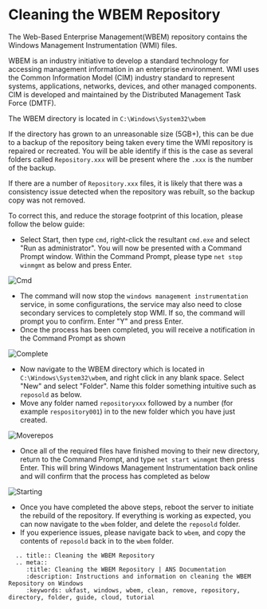 # Cleaning the WBEM Repository

The Web-Based Enterprise Management(WBEM) repository contains the Windows Management Instrumentation (WMI) files.

WBEM is an industry initiative to develop a standard technology for accessing management information in an enterprise environment. WMI uses the Common Information Model (CIM) industry standard to represent systems, applications, networks, devices, and other managed components. CIM is developed and maintained by the Distributed Management Task Force (DMTF).

The WBEM directory is located in `C:\Windows\System32\wbem`

If the directory has grown to an unreasonable size (5GB+), this can be due to a backup of the repository being taken every time the WMI repository is repaired or recreated. You will be able identify if this is the case as several folders called `Repository.xxx` will be present where the `.xxx` is the number of the backup.

If there are a number of `Repository.xxx` files, it is likely that there was a consistency issue detected when the repository was rebuilt, so the backup copy was not removed.

To correct this, and reduce the storage footprint of this location, please follow the below guide:

* Select Start, then type `cmd`, right-click the resultant `cmd.exe` and select "Run as administrator". You will now be presented with a Command Prompt window. Within the Command Prompt, please type `net stop winmgmt` as below and press Enter.

![Cmd](Files/wbem/stop.PNG)

* The command will now stop the `windows management instrumentation` service, in some configurations, the service may also need to close secondary services to completely stop WMI. If so, the command will prompt you to confirm. Enter "Y" and press Enter.
* Once the process has been completed, you will receive a notification in the Command Prompt as shown

![Complete](Files/wbem/stopped.PNG)

* Now navigate to the WBEM directory which is located in `C:\Windows\System32\wbem`, and right click in any blank space. Select "New" and select "Folder". Name this folder something intuitive such as `reposold` as below.
* Move any folder named `repositoryxxx` followed by a number (for example `respository001`) in to the new folder which you have just created.

![Moverepos](Files/wbem/moverepos.PNG)

* Once all of the required files have finished moving to their new directory, return to the Command Prompt, and type `net start winmgmt` then press Enter. This will bring Windows Management Instrumentation back online and will confirm that the process has completed as below

![Starting](Files/wbem/started.PNG)

* Once you have completed the above steps, reboot the server to initiate the rebuild of the repository. If everything is working as expected, you can now navigate to the `wbem` folder, and delete the `reposold` folder.
* If you experience issues, please navigate back to `wbem`, and copy the contents of `reposold` back in to the `wbem` folder.

```eval_rst
  .. title:: Cleaning the WBEM Repository
  .. meta::
     :title: Cleaning the WBEM Repository | ANS Documentation
     :description: Instructions and information on cleaning the WBEM Repository on Windows
     :keywords: ukfast, windows, wbem, clean, remove, repository, directory, folder, guide, cloud, tutorial
```

